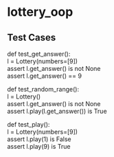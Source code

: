 # lottery_oop

## Test Cases
def test_get_answer():<br />
    l = Lottery(numbers=[9])<br />
    assert l.get_answer() is not None<br />
    assert l.get_answer() == 9<br />
    
def test_random_range():<br />
        l = Lottery()<br />
        assert l.get_answer() is not None<br />
        assert l.play(l.get_answer()) is True<br />
        
def test_play():<br />
    l = Lottery(numbers=[9])<br />
    assert l.play(1) is False<br />
    assert l.play(9) is True<br />
